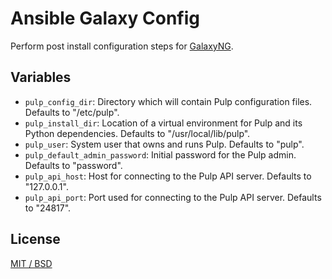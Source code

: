Ansible Galaxy Config
=====================
Perform post install configuration steps for [GalaxyNG](https://github.com/ansible/galaxy_ng).

Variables
---------
* `pulp_config_dir`: Directory which will contain Pulp configuration files. Defaults to "/etc/pulp". 
* `pulp_install_dir`: Location of a virtual environment for Pulp and its Python dependencies. Defaults to "/usr/local/lib/pulp". 
* `pulp_user`: System user that owns and runs Pulp. Defaults to "pulp". 
* `pulp_default_admin_password`: Initial password for the Pulp admin. Defaults to "password".
* `pulp_api_host`: Host for connecting to the Pulp API server. Defaults to "127.0.0.1".
* `pulp_api_port`: Port used for connecting to the Pulp API server. Defaults to "24817".

License
-------
[MIT / BSD](./LICENSE)

